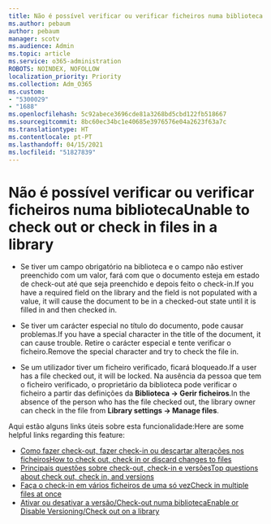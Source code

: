 ```yaml
---
title: Não é possível verificar ou verificar ficheiros numa biblioteca
ms.author: pebaum
author: pebaum
manager: scotv
ms.audience: Admin
ms.topic: article
ms.service: o365-administration
ROBOTS: NOINDEX, NOFOLLOW
localization_priority: Priority
ms.collection: Adm_O365
ms.custom:
- "5300029"
- "1688"
ms.openlocfilehash: 5c92abece3696cde81a3268bd5cbd122fb518667
ms.sourcegitcommit: 8bc60ec34bc1e40685e3976576e04a2623f63a7c
ms.translationtype: HT
ms.contentlocale: pt-PT
ms.lasthandoff: 04/15/2021
ms.locfileid: "51827839"
---
```

# <a name="unable-to-check-out-or-check-in-files-in-a-library"></a><span data-ttu-id="8505e-102">Não é possível verificar ou verificar ficheiros numa biblioteca</span><span class="sxs-lookup"><span data-stu-id="8505e-102">Unable to check out or check in files in a library</span></span>

- <span data-ttu-id="8505e-103">Se tiver um campo obrigatório na biblioteca e o campo não estiver preenchido com um valor, fará com que o documento esteja em estado de check-out até que seja preenchido e depois feito o check-in.</span><span class="sxs-lookup"><span data-stu-id="8505e-103">If you have a required field on the library and the field is not populated with a value, it will cause the document to be in a checked-out state until it is filled in and then checked in.</span></span>

- <span data-ttu-id="8505e-104">Se tiver um carácter especial no título do documento, pode causar problemas.</span><span class="sxs-lookup"><span data-stu-id="8505e-104">If you have a special character in the title of the document, it can cause trouble.</span></span> <span data-ttu-id="8505e-105">Retire o carácter especial e tente verificar o ficheiro.</span><span class="sxs-lookup"><span data-stu-id="8505e-105">Remove the special character and try to check the file in.</span></span>

- <span data-ttu-id="8505e-106">Se um utilizador tiver um ficheiro verificado, ficará bloqueado.</span><span class="sxs-lookup"><span data-stu-id="8505e-106">If a user has a file checked out, it will be locked.</span></span>  <span data-ttu-id="8505e-107">Na ausência da pessoa que tem o ficheiro verificado, o proprietário da biblioteca pode verificar o ficheiro a partir das definições da **Biblioteca -> Gerir ficheiros**.</span><span class="sxs-lookup"><span data-stu-id="8505e-107">In the absence of the person who has the file checked out, the library owner can check in the file from **Library settings -> Manage files**.</span></span>

<span data-ttu-id="8505e-108">Aqui estão alguns links úteis sobre esta funcionalidade:</span><span class="sxs-lookup"><span data-stu-id="8505e-108">Here are some helpful links regarding this feature:</span></span>

- [<span data-ttu-id="8505e-109">Como fazer check-out, fazer check-in ou descartar alterações nos ficheiros</span><span class="sxs-lookup"><span data-stu-id="8505e-109">How to check out, check in or discard changes to files</span></span>](https://support.office.com/article/check-out-check-in-or-discard-changes-to-files-in-a-library-7e2c12a9-a874-4393-9511-1378a700f6de)
- [<span data-ttu-id="8505e-110">Principais questões sobre check-out, check-in e versões</span><span class="sxs-lookup"><span data-stu-id="8505e-110">Top questions about check out, check in, and versions</span></span>](https://support.office.com/article/Top-questions-about-check-out-check-in-and-versions-7E941339-E972-4C7A-A79A-80A1FCF84076)
- [<span data-ttu-id="8505e-111">Faça o check-in em vários ficheiros de uma só vez</span><span class="sxs-lookup"><span data-stu-id="8505e-111">Check in multiple files at once</span></span>](https://support.office.com/article/check-out-check-in-or-discard-changes-to-files-in-a-library-7e2c12a9-a874-4393-9511-1378a700f6de)
- [<span data-ttu-id="8505e-112">Ativar ou desativar a versão/Check-out numa biblioteca</span><span class="sxs-lookup"><span data-stu-id="8505e-112">Enable or Disable Versioning/Check out on a library</span></span>](https://support.office.com/article/enable-and-configure-versioning-for-a-list-or-library-1555d642-23ee-446a-990a-bcab618c7a37)
